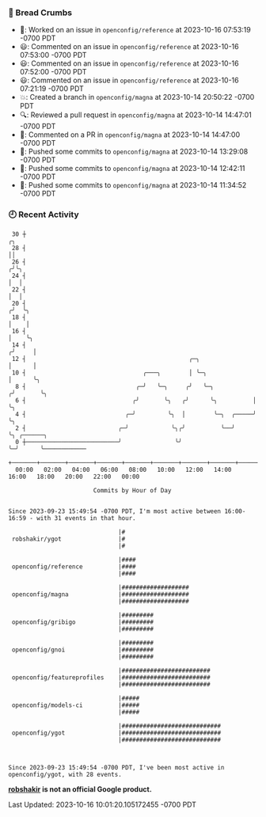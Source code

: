 ### 🍞 Bread Crumbs

 * 👀: Worked on an issue in `openconfig/reference` at 2023-10-16 07:53:19 -0700 PDT
 * 😃: Commented on an issue in `openconfig/reference` at 2023-10-16 07:53:00 -0700 PDT
 * 😃: Commented on an issue in `openconfig/reference` at 2023-10-16 07:52:00 -0700 PDT
 * 😃: Commented on an issue in `openconfig/reference` at 2023-10-16 07:21:19 -0700 PDT
 * 💥: Created a branch in `openconfig/magna` at 2023-10-14 20:50:22 -0700 PDT
 * 🔍: Reviewed a pull request in  `openconfig/magna` at 2023-10-14 14:47:01 -0700 PDT
 * 💬: Commented on a PR in  `openconfig/magna` at 2023-10-14 14:47:00 -0700 PDT
 * 🚢: Pushed some commits to `openconfig/magna` at 2023-10-14 13:29:08 -0700 PDT
 * 🚢: Pushed some commits to `openconfig/magna` at 2023-10-14 12:42:11 -0700 PDT
 * 🚢: Pushed some commits to `openconfig/magna` at 2023-10-14 11:34:52 -0700 PDT

### 🕘 Recent Activity
```
 30 ┼                                                                    ╭╮
 28 ┤                                                                    ││
 26 ┤                                                                   ╭╯╰╮
 24 ┤                                                                   │  │
 22 ┤                                                                   │  │
 20 ┤                                                                  ╭╯  ╰╮
 18 ┤                                                                  │    │
 16 ┤                                                                  │    ╰╮
 14 ┤                                                                 ╭╯     │
 12 ┤                                              ╭─╮                │      │
 10 ┤                                 ╭───╮        │ ╰─╮              │      ╰╮
  8 ┤                               ╭─╯   ╰─╮     ╭╯   ╰─╮           ╭╯       ╰╮
  6 ┤                              ╭╯       ╰╮   ╭╯      ╰╮          │         ╰╮
  4 ┤                            ╭─╯         ╰╮  │        ╰─╮  ╭─────╯          ╰╮
  2 ┤                          ╭─╯            ╰╮╭╯          ╰──╯                 ╰╮ ╭──────╮
  0 ┼──────────────────────────╯               ╰╯                                 ╰─╯      ╰────────────
    +───────+───────+───────+───────+───────+───────+───────+───────+───────+───────+───────+───────+────
  00:00   02:00   04:00   06:00   08:00   10:00   12:00   14:00   16:00   18:00   20:00   22:00   00:00   

						Commits by Hour of Day


Since 2023-09-23 15:49:54 -0700 PDT, I'm most active between 16:00-16:59 - with 31 events in that hour.

```



```
                               |#
 robshakir/ygot                |#
                               |#

                               |####
 openconfig/reference          |####
                               |####

                               |###################
 openconfig/magna              |###################
                               |###################

                               |#########
 openconfig/gribigo            |#########
                               |#########

                               |#########
 openconfig/gnoi               |#########
                               |#########

                               |#########################
 openconfig/featureprofiles    |#########################
                               |#########################

                               |#####
 openconfig/models-ci          |#####
                               |#####

                               |############################
 openconfig/ygot               |############################
                               |############################



Since 2023-09-23 15:49:54 -0700 PDT, I've been most active in openconfig/ygot, with 28 events.

```
**[robshakir](mailto:robjs@google.com) is not an official Google product.**  


Last Updated: 2023-10-16 10:01:20.105172455 -0700 PDT
